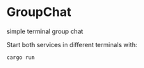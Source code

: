 # GroupChat
simple terminal group chat

Start both services in different terminals with:
```
cargo run
```
